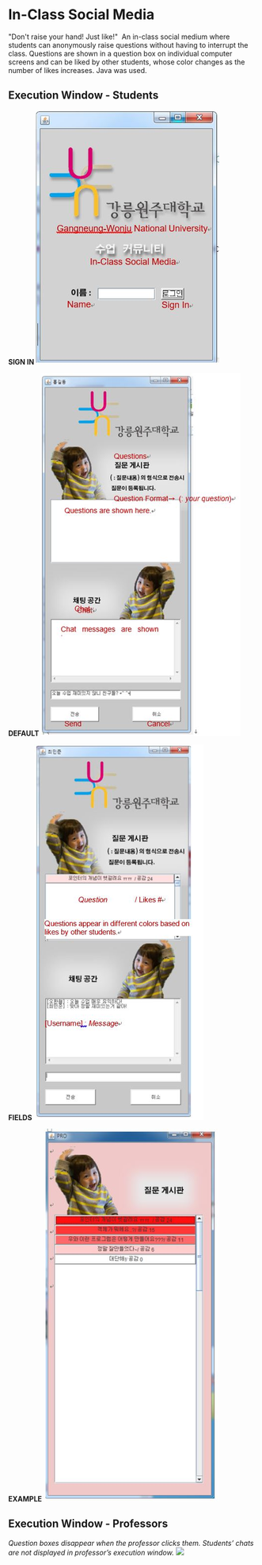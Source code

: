 In-Class Social Media
=====================

"Don't raise your hand! Just like!"  An in-class social medium where students can anonymously raise questions without having to interrupt the class. Questions are shown in a question box on individual computer screens and can be liked by other students, whose color changes as the number of likes increases. Java was used. 


## Execution Window - Students

**SIGN IN**
![](readme_img/img1.jpg)

**DEFAULT**
![](readme_img/img2.jpg)

**FIELDS**
![](readme_img/img3.jpg)

**EXAMPLE**
![](readme_img/img4.jpg)


## Execution Window - Professors
*Question boxes disappear when the professor clicks them.*
*Students’ chats are not displayed in professor’s execution window.*
![](readme_img/img.jpg)



